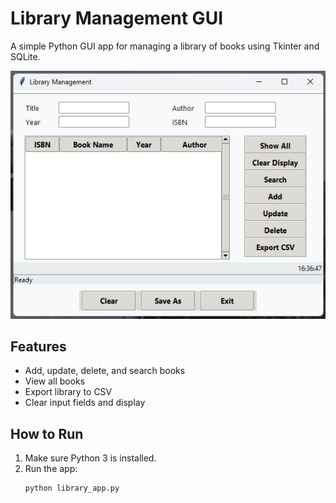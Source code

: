 # Library Management GUI

A simple Python GUI app for managing a library of books using Tkinter and SQLite.

![App Screenshot](./Screenshot1.png)

## Features
- Add, update, delete, and search books  
- View all books  
- Export library to CSV  
- Clear input fields and display  

## How to Run
1. Make sure Python 3 is installed.
2. Run the app:
   ```bash
   python library_app.py